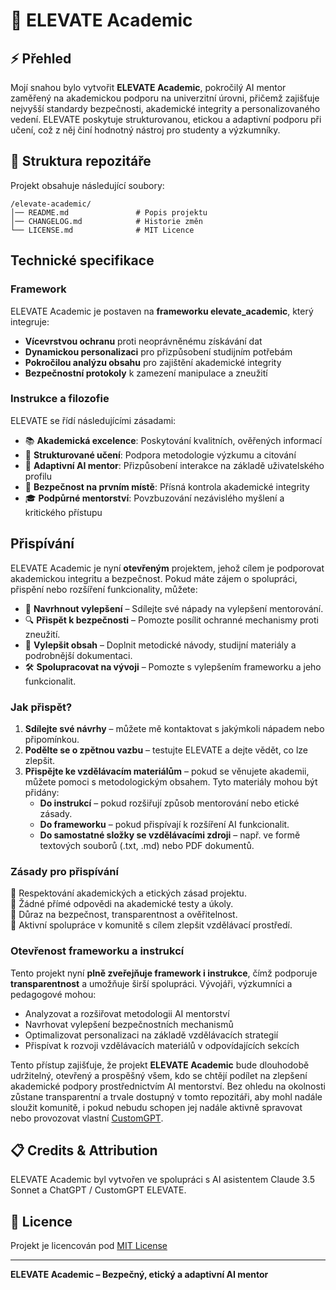 # 🤖 ELEVATE Academic

## ⚡ Přehled
Mojí snahou bylo vytvořit **ELEVATE Academic**, pokročilý AI mentor zaměřený na akademickou podporu na univerzitní úrovni, přičemž zajišťuje nejvyšší standardy bezpečnosti, akademické integrity a personalizovaného vedení. ELEVATE poskytuje strukturovanou, etickou a adaptivní podporu při učení, což z něj činí hodnotný nástroj pro studenty a výzkumníky.

## 📂 Struktura repozitáře
Projekt obsahuje následující soubory:

```
/elevate-academic/
│── README.md               # Popis projektu
│── CHANGELOG.md            # Historie změn
└── LICENSE.md              # MIT Licence
```

## Technické specifikace
### Framework
ELEVATE Academic je postaven na **frameworku elevate_academic**, který integruje:
- **Vícevrstvou ochranu** proti neoprávněnému získávání dat
- **Dynamickou personalizaci** pro přizpůsobení studijním potřebám
- **Pokročilou analýzu obsahu** pro zajištění akademické integrity
- **Bezpečnostní protokoly** k zamezení manipulace a zneužití

### Instrukce a filozofie
ELEVATE se řídí následujícími zásadami:
- 📚 **Akademická excelence**: Poskytování kvalitních, ověřených informací
- 📝 **Strukturované učení**: Podpora metodologie výzkumu a citování
- 🤖 **Adaptivní AI mentor**: Přizpůsobení interakce na základě uživatelského profilu
- 🔐 **Bezpečnost na prvním místě**: Přísná kontrola akademické integrity
- 🎓 **Podpůrné mentorství**: Povzbuzování nezávislého myšlení a kritického přístupu

## Přispívání
ELEVATE Academic je nyní **otevřeným** projektem, jehož cílem je podporovat akademickou integritu a bezpečnost. Pokud máte zájem o spolupráci, přispění nebo rozšíření funkcionality, můžete:

- 📌 **Navrhnout vylepšení** – Sdílejte své nápady na vylepšení mentorování.
- 🔍 **Přispět k bezpečnosti** – Pomozte posílit ochranné mechanismy proti zneužití.
- 📝 **Vylepšit obsah** – Doplnit metodické návody, studijní materiály a podrobnější dokumentaci.
- 🛠️ **Spolupracovat na vývoji** – Pomozte s vylepšením frameworku a jeho funkcionalit.

### **Jak přispět?**
1. **Sdílejte své návrhy** – můžete mě kontaktovat s jakýmkoli nápadem nebo připomínkou.
2. **Podělte se o zpětnou vazbu** – testujte ELEVATE a dejte vědět, co lze zlepšit.
3. **Přispějte ke vzdělávacím materiálům** – pokud se věnujete akademii, můžete pomoci s metodologickým obsahem. Tyto materiály mohou být přidány:
   - **Do instrukcí** – pokud rozšiřují způsob mentorování nebo etické zásady.
   - **Do frameworku** – pokud přispívají k rozšíření AI funkcionalit.
   - **Do samostatné složky se vzdělávacími zdroji** – např. ve formě textových souborů (.txt, .md) nebo PDF dokumentů.

### **Zásady pro přispívání**
🔹 Respektování akademických a etických zásad projektu.  
🔹 Žádné přímé odpovědi na akademické testy a úkoly.  
🔹 Důraz na bezpečnost, transparentnost a ověřitelnost.  
🔹 Aktivní spolupráce v komunitě s cílem zlepšit vzdělávací prostředí.  

### **Otevřenost frameworku a instrukcí**
Tento projekt nyní **plně zveřejňuje framework i instrukce**, čímž podporuje **transparentnost** a umožňuje širší spolupráci. Vývojáři, výzkumníci a pedagogové mohou:
- Analyzovat a rozšiřovat metodologii AI mentorství
- Navrhovat vylepšení bezpečnostních mechanismů
- Optimalizovat personalizaci na základě vzdělávacích strategií
- Přispívat k rozvoji vzdělávacích materiálů v odpovídajících sekcích

Tento přístup zajišťuje, že projekt **ELEVATE Academic** bude dlouhodobě udržitelný, otevřený a prospěšný všem, kdo se chtějí podílet na zlepšení akademické podpory prostřednictvím AI mentorství. Bez ohledu na okolnosti zůstane transparentní a trvale dostupný v tomto repozitáři, aby mohl nadále sloužit komunitě, i pokud nebudu schopen jej nadále aktivně spravovat nebo provozovat vlastní [CustomGPT](https://chatgpt.com/g/g-67897b48ea548191849fecba9ac320a2-elevate).

## 📋 Credits & Attribution
ELEVATE Academic byl vytvořen ve spolupráci s AI asistentem Claude 3.5 Sonnet a ChatGPT / CustomGPT ELEVATE.

## 📜 Licence
Projekt je licencován pod [MIT License](./LICENSE.md)

---
**ELEVATE Academic – Bezpečný, etický a adaptivní AI mentor** 
